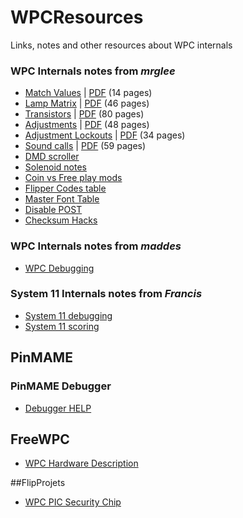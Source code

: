 # WPCResources
Links, notes and other resources about WPC internals

### WPC Internals notes from *mrglee*
* [Match Values](http://pinhacks.com/showthread.php?tid=112) | [PDF](http://pinhacks.com/attachment.php?aid=89) (14 pages)
* [Lamp Matrix](http://pinhacks.com/showthread.php?tid=91) | [PDF](http://pinhacks.com/attachment.php?aid=73) (46 pages)
* [Transistors](http://pinhacks.com/showthread.php?tid=93) | [PDF](http://pinhacks.com/attachment.php?aid=75) (80 pages)
* [Adjustments](http://pinhacks.com/showthread.php?tid=92) | [PDF](http://pinhacks.com/attachment.php?aid=74) (48 pages)
* [Adjustment Lockouts](http://pinhacks.com/showthread.php?tid=111) | [PDF](http://pinhacks.com/attachment.php?aid=88) (34 pages)
* [Sound calls](http://pinhacks.com/showthread.php?tid=8) | [PDF](http://pinhacks.com/attachment.php?aid=81)  (59 pages)
* [DMD scroller](http://pinhacks.com/showthread.php?tid=77)
* [Solenoid notes](http://pinhacks.com/showthread.php?tid=76)
* [Coin vs Free play mods](http://pinhacks.com/showthread.php?tid=16)
* [Flipper Codes table](http://pinhacks.com/showthread.php?tid=52)
* [Master Font Table](http://pinhacks.com/showthread.php?tid=23)
* [Disable POST](http://pinhacks.com/showthread.php?tid=2)
* [Checksum Hacks](http://pinhacks.com/showthread.php?tid=10)

### WPC Internals notes from *maddes*
* [WPC Debugging](https://www.maddes.net/pinball/wpc_debugging.htm)

### System 11 Internals notes from *Francis*
* [System 11 debugging](http://pinhacks.com/showthread.php?tid=80)
* [System 11 scoring](http://pinhacks.com/showthread.php?tid=82)

## PinMAME
### PinMAME Debugger 
* [Debugger HELP](PinMAME/pinmame-debugger-help.md)

## FreeWPC
* [WPC Hardware Description](https://github.com/bcd/freewpc/blob/master/doc/hardware.texi)

##FlipProjets
* [WPC PIC Security Chip](https://www.flipprojets.fr/SecurityChip_EN.php)


